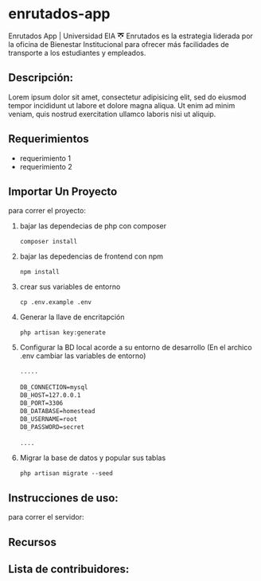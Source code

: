# enrutados-app
Enrutados App | Universidad EIA ![logo eia](https://github.com/EIA-University/LogosEIA/blob/master/assets/png/logo-eia-icon.png?raw=true)
Enrutados es la estrategia liderada por la oficina de Bienestar Institucional para ofrecer más facilidades de transporte a los estudiantes y empleados.

## Descripción:
Lorem ipsum dolor sit amet, consectetur adipisicing elit, sed do eiusmod
tempor incididunt ut labore et dolore magna aliqua. Ut enim ad minim veniam,
quis nostrud exercitation ullamco laboris nisi ut aliquip. 

## Requerimientos
* requerimiento 1
* requerimiento 2


## Importar Un Proyecto
para correr el proyecto:

1. bajar las dependecias de php con composer
    ```
    composer install
    ```
2. bajar las depedencias de frontend con npm 
    ```
    npm install
    ```
4. crear sus variables de entorno 
    ```
    cp .env.example .env
    ```
5. Generar la llave de encritapción 
    ```
    php artisan key:generate
    ```
6. Configurar la BD local acorde a su entorno de desarrollo (En el archico .env  cambiar las variables de entorno)
    ```
    .....

    DB_CONNECTION=mysql
    DB_HOST=127.0.0.1
    DB_PORT=3306
    DB_DATABASE=homestead
    DB_USERNAME=root
    DB_PASSWORD=secret
    
    ....

    ```

7. Migrar la base de datos y popular sus tablas
    ```
    php artisan migrate --seed
    ```

## Instrucciones de uso:
 para correr el servidor: 


## Recursos


## Lista de contribuidores:



